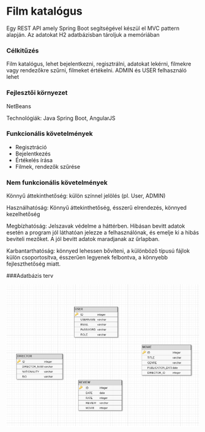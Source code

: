 # Film katalógus

Egy REST API amely Spring Boot segítségével készül el MVC pattern alapján. Az adatokat H2 adatbázisban tároljuk a memóriában

### Célkitűzés

Film katalógus, lehet bejelentkezni, regisztrálni, adatokat lekérni, filmekre vagy rendezőkre szűrni, filmeket értékelni.
ADMIN és USER felhasználó lehet

### Fejlesztői környezet
    
NetBeans

Technológiák:  Java Spring Boot, AngularJS

### Funkcionális követelmények
 * Regisztráció
* Bejelentkezés
* Értékelés írása
* Filmek, rendezők szűrése

### Nem funkcionális követelmények

Könnyű áttekinthetőség: külön színnel jelölés (pl. User, ADMIN)

Használhatóság: Könnyű áttekinthetőség, ésszerű elrendezés, könnyed kezelhetőség

Megbízhatóság: Jelszavak védelme a háttérben. Hibásan bevitt adatok esetén a program jól láthatóan
jelezze a felhasználónak, és emelje ki a hibás beviteli mezőket. A jól bevitt adatok maradjanak az
űrlapban.

Karbantarthatóság: könnyed lehessen bővíteni, a különböző típusú fájlok külön csoportosítva,
ésszerűen legyenek felbontva, a könnyebb fejleszthetőség miatt.

###Adatbázis terv

![data](https://raw.githubusercontent.com/zmnomad/movie-catalog/master/images/database.png)

